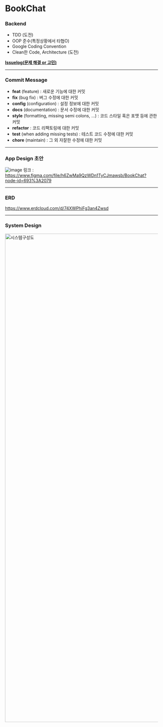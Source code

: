 # BookChat 

### Backend

* TDD (도전)
* OOP 준수(특정상황에서 타협O)
* Google Coding Convention 
* Clean한 Code, Architecture (도전)

[__Issuelog(문제 해결 or 고민)__](https://github.com/geneaky/BookChat/wiki/backend-issue)

***
### Commit Message
* **feat** (feature)                              : 새로운 기능에 대한 커밋
* **fix** (bug fix)                               : 버그 수정에 대한 커밋
* **config** (configuration)                      : 설정 정보에 대한 커밋
* **docs** (documentation)                        : 문서 수정에 대한 커밋
* **style** (formatting, missing semi colons, …)  : 코드 스타일 혹은 포맷 등에 관한 커밋
* **refactor**                                    : 코드 리팩토링에 대한 커밋
* **test** (when adding missing tests)            : 테스트 코드 수정에 대한 커밋
* **chore** (maintain)                            : 그 외 자잘한 수정에 대한 커밋

***
### App Design 초안
![image](https://user-images.githubusercontent.com/81726145/189527767-3209755c-0a55-4b55-9708-ad7045225fa9.png)
링크 : https://www.figma.com/file/h6ZwMa9QzWDn1TyCJmawsb/BookChat?node-id=693%3A2079

***
### ERD
https://www.erdcloud.com/d/74XWPhiFg3an4Zwsd

***
### System Design
<img width="1605" alt="시스템구성도" src="https://user-images.githubusercontent.com/53224348/196998256-9115e639-2057-4ab6-b570-a92e81677174.png">
